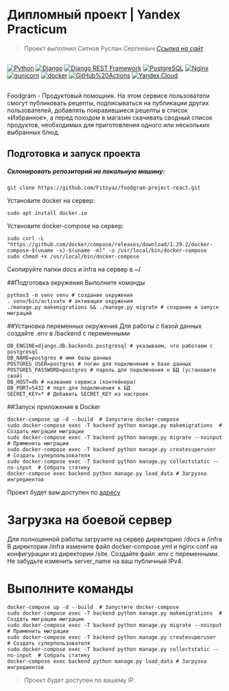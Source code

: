 # Дипломный проект | Yandex Practicum #
>Проект выполнил Ситнов Руслан Сергеевич *[Ссылка на сайт](http://178.154.199.160/recipes)*
##
[![Python](https://img.shields.io/badge/-Python-464646?style=flat-square&logo=Python)](https://www.python.org/)
[![Django](https://img.shields.io/badge/-Django-464646?style=flat-square&logo=Django)](https://www.djangoproject.com/)
[![Django REST Framework](https://img.shields.io/badge/-Django%20REST%20Framework-464646?style=flat-square&logo=Django%20REST%20Framework)](https://www.django-rest-framework.org/)
[![PostgreSQL](https://img.shields.io/badge/-PostgreSQL-464646?style=flat-square&logo=PostgreSQL)](https://www.postgresql.org/)
[![Nginx](https://img.shields.io/badge/-NGINX-464646?style=flat-square&logo=NGINX)](https://nginx.org/ru/)
[![gunicorn](https://img.shields.io/badge/-gunicorn-464646?style=flat-square&logo=gunicorn)](https://gunicorn.org/)
[![docker](https://img.shields.io/badge/-Docker-464646?style=flat-square&logo=docker)](https://www.docker.com/)
[![GitHub%20Actions](https://img.shields.io/badge/-GitHub%20Actions-464646?style=flat-square&logo=GitHub%20actions)](https://github.com/features/actions)
[![Yandex.Cloud](https://img.shields.io/badge/-Yandex.Cloud-464646?style=flat-square&logo=Yandex.Cloud)](https://cloud.yandex.ru/)
##
Foodgram - Продуктовый помощник.
На этом сервисе пользователи смогут публиковать рецепты, подписываться на публикации других пользователей, добавлять понравившиеся рецепты в список «Избранное», а перед походом в магазин скачивать сводный список продуктов, необходимых для приготовления одного или нескольких выбранных блюд.

## Подготовка и запуск проекта
##### Склонировать репозиторий на локальную машину:
```
git clone https://github.com/Fitoyaz/foodgram-project-react.git
```

Установите docker на сервер:
```
sudo apt install docker.io
```
Установите docker-compose на сервер:
```
sudo curl -L "https://github.com/docker/compose/releases/download/1.29.2/docker-compose-$(uname -s)-$(uname -m)" -o /usr/local/bin/docker-compose
sudo chmod +x /usr/local/bin/docker-compose
```
Скопируйте папки docs и infra на сервер в ~/

##Подготовка окружения
Выполните команды
```
python3 -m venv venv # создание окружения
. venv/bin/activate # активация окружения
./manage.py makemigrations && ./manage.py migrate # создание и запуск миграций

```

##Установка переменных окружения
Для работы с базой данных создайте .env в /backend с переменными
```
DB_ENGINE=django.db.backends.postgresql # указываем, что работаем с postgresql
DB_NAME=postgres # имя базы данных
POSTGRES_USER=postgres # логин для подключения к базе данных
POSTGRES_PASSWORD=postgres # пароль для подключения к БД (установите свой)
DB_HOST=db # название сервиса (контейнера)
DB_PORT=5432 # порт для подключения к БД
SECRET_KEY=* # Добавить SECRET_KEY из настроек
```
##Запуск приложения в Docker
```
docker-compose up -d --build  # Запустите docker-compose
sudo docker-compose exec -T backend python manage.py makemigrations  # Создать миграции миграции
sudo docker-compose exec -T backend python manage.py migrate --noinput  # Применить миграции
sudo docker-compose exec -T backend python manage.py createsuperuser  # Создать суперпользователя
sudo docker-compose exec -T backend python manage.py collectstatic --no-input  # Собрать статику
docker-compose exec backend python manage.py load_data # Загрузка ингредиентов
```
Проект будет вам доступен по 
[адресу](http://localhost/recipes)

# Загрузка на боевой сервер
Для полноценной работы загрузите на сервер директорию /docs и /infra
В директории /infra измените файл docker-compose.yml и nginx.conf на конфигурации из директории /site. Создайте файл .env с переменными. Не забудьте изменить server_name на ваш публичный IPv4.
# Выполните команды
```
docker-compose up -d --build  # Запустите docker-compose
sudo docker-compose exec -T backend python manage.py makemigrations  # Создать миграции миграции
sudo docker-compose exec -T backend python manage.py migrate --noinput  # Применить миграции
sudo docker-compose exec -T backend python manage.py createsuperuser  # Создать суперпользователя
sudo docker-compose exec -T backend python manage.py collectstatic --no-input  # Собрать статику
docker-compose exec backend python manage.py load_data # Загрузка ингредиентов
```
>Проект будет доступен по вашему IP.